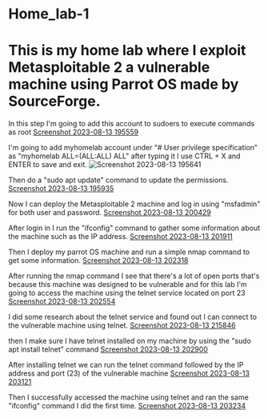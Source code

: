 # Home_lab-1
# This is my home lab where I exploit Metasploitable 2 a vulnerable machine using Parrot OS made by SourceForge.

In this step I'm going to add this account to sudoers to execute commands as root
[Screenshot 2023-08-13 195559](https://github.com/ARG1509/Home_lab-1/assets/115385507/2a2a6fe6-5a31-4668-a108-8471129a6dfe)



I'm going to add myhomelab account under "# User privilege specification" as "myhomelab ALL=(ALL:ALL) ALL" after typing it I use CTRL + X and ENTER to save and exit.
![Screenshot 2023-08-13 195641](https://github.com/ARG1509/Home_lab-1/assets/115385507/b00cceab-36a7-4d86-8caa-ae76cab14c7f)



Then do a "sudo apt update" command to update the permissions.
[Screenshot 2023-08-13 195935](https://github.com/ARG1509/Home_lab-1/assets/115385507/cba8288f-f448-4f6f-9be4-9f789eb368fc)



Now I can deploy the Metasploitable 2 machine and log in using "msfadmin" for both user and password.
[Screenshot 2023-08-13 200429](https://github.com/ARG1509/Home_lab-1/assets/115385507/22035d6a-27bb-49f8-aa51-ec5b44752480)


After login in I run the "ifconfig" command to gather some information about the machine such as the IP address.
[Screenshot 2023-08-13 201911](https://github.com/ARG1509/Home_lab-1/assets/115385507/eba103b5-eba2-41f4-9f5a-4663ed113606)


Then I deploy my parrot OS machine and run a simple nmap command to get some information.
[Screenshot 2023-08-13 202318](https://github.com/ARG1509/Home_lab-1/assets/115385507/e49fb395-7038-4029-b644-ce1c1373f665)


After running the nmap command I see that there's a lot of open ports that's because this machine was designed to be vulnerable and for this lab I'm going to access the machine using the telnet service located on port 23
[Screenshot 2023-08-13 202554](https://github.com/ARG1509/Home_lab-1/assets/115385507/6da9c624-d810-419e-8979-5fa86f4444e9)


I did some research about the telnet service and found out I can connect to the vulnerable machine using telnet.
[Screenshot 2023-08-13 215846](https://github.com/ARG1509/Home_lab-1/assets/115385507/1c0c1e1e-a76d-4a57-8039-8b8a5582cd71)


then I make sure I have telnet installed on my machine by using the "sudo apt install telnet" command
[Screenshot 2023-08-13 202900](https://github.com/ARG1509/Home_lab-1/assets/115385507/031e9810-6b48-4ccf-abf5-017b0f125c46)


After installing telnet we can run the telnet command followed by the IP address and port (23) of the vulnerable machine 
[Screenshot 2023-08-13 203121](https://github.com/ARG1509/Home_lab-1/assets/115385507/9c7471e9-0b8a-450b-a5f5-88eb7621789d)


Then I successfully accessed the machine using telnet and ran the same "ifconfig" command I did the first time.
[Screenshot 2023-08-13 203234](https://github.com/ARG1509/Home_lab-1/assets/115385507/eb096252-3e2b-4c65-8dc0-e4e0688711f7)

